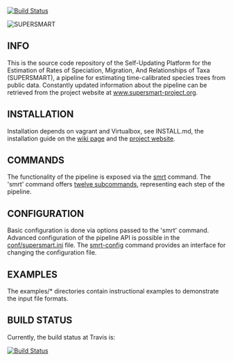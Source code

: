 [![Build Status](https://travis-ci.org/naturalis/supersmart.svg?branch=master)](https://travis-ci.org/naturalis/supersmart)

![SUPERSMART](http://www.supersmart-project.org/images/logo200x480.png "SUPERSMART")

INFO
----
This is the source code repository of the Self-Updating Platform for the Estimation 
of Rates of Speciation, Migration, And Relationships of Taxa (SUPERSMART), a 
pipeline for estimating time-calibrated species trees from public data. Constantly 
updated information about the pipeline can be retrieved from the project website at 
www.supersmart-project.org.

INSTALLATION
------------
Installation depends on vagrant and Virtualbox, see INSTALL.md, the installation guide on the [wiki page](https://github.com/naturalis/supersmart/wiki/Installation-instructions) and the [project website](www.supersmart-project.org).

COMMANDS
--------
The functionality of the pipeline is exposed via the [smrt](script/smrt) command.
The 'smrt' command offers [twelve subcommands](https://github.com/naturalis/supersmart/wiki/Analysis-run-through), 
representing each step of the pipeline. 

CONFIGURATION
-------------
Basic configuration is done via options passed to the 'smrt' command. 
Advanced configuration of the pipeline API is possible in the 
[conf/supersmart.ini](conf/supersmart.ini) file. The [smrt-config](script/smrt-config) 
command provides an interface for changing the configuration file.

EXAMPLES
--------
The examples/* directories contain instructional examples to demonstrate the input
file formats.

BUILD STATUS
------------
Currently, the build status at Travis is:

[![Build Status](https://travis-ci.org/naturalis/supersmart.svg?branch=master)](https://travis-ci.org/naturalis/supersmart)


